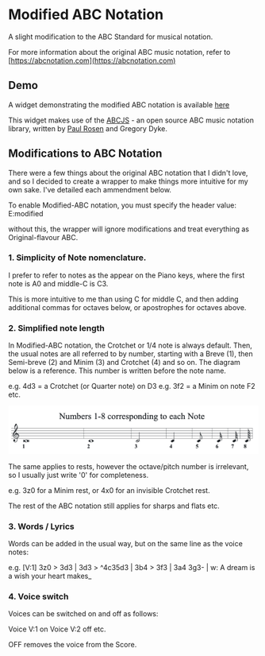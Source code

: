 # Modified ABC Notation
A slight modification to the ABC Standard for musical notation.

For more information about the original ABC music notation, refer to [https://abcnotation.com](https://abcnotation.com)

## Demo
A widget demonstrating the modified ABC notation is available [here](https://paul-goodall.github.io/Modified_ABC_Notation/)

This widget makes use of the [ABCJS](https://www.abcjs.net) - an open source ABC music notation library, written by [Paul Rosen](https://github.com/paulrosen) and Gregory Dyke.

## Modifications to ABC Notation

There were a few things about the original ABC notation that I didn't love, and so I decided to create a wrapper to make things more intuitive for my own sake.  I've detailed each ammendment below.

To enable Modified-ABC notation, you must specify the header value:
E:modified

without this, the wrapper will ignore modifications and treat everything as Original-flavour ABC.

### 1. Simplicity of Note nomenclature.
I prefer to refer to notes as the appear on the Piano keys, where the first note is A0 and middle-C is C3.

This is more intuitive to me than using C for middle C, and then adding additional commas for octaves below, or apostrophes for octaves above.

### 2. Simplified note length
In Modified-ABC notation, the Crotchet or 1/4 note is always default.
Then, the usual notes are all referred to by number, starting with a Breve (1), then Semi-breve (2) and Minim (3) and Crotchet (4) and so on.  The diagram below is a reference.  This number is written before the note name.

e.g. 4d3 = a Crotchet (or Quarter note) on D3
e.g. 3f2 = a Minim on note F2 etc.

![alt text](NoteNames.png)

The same applies to rests, however the octave/pitch number is irrelevant, so I usually just write '0' for completeness.

e.g. 3z0 for a Minim rest, or 4x0 for an invisible Crotchet rest.

The rest of the ABC notation still applies for sharps and flats etc.

### 3. Words / Lyrics
Words can be added in the usual way, but on the same line as the voice notes:

e.g.
[V:1] 3z0  > 3d3 | 3d3 > ^4c35d3 | 3b4  > 3f3 | 3a4 3g3- | w: A dream is a wish your heart makes_

### 4. Voice switch

Voices can be switched on and off as follows:

Voice V:1 on
Voice V:2 off
etc.

OFF removes the voice from the Score.
